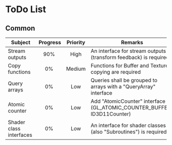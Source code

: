 
ToDo List
=========

Common
------

| Subject | Progress | Priority | Remarks |
|---------|:--------:|:--------:|---------|
| Stream outputs | 90% | High | An interface for stream outputs (transform feedback) is required |
| Copy functions | 0% | Medium | Functions for Buffer and Texture copying are required |
| Query arrays | 0% | Low | Queries shall be grouped to arrays with a "QueryArray" interface |
| Atomic counter | 0% | Low | Add "AtomicCounter" interface (GL_ATOMIC_COUNTER_BUFFER, ID3D11Counter) |
| Shader class interfaces | 0% | Low | An interface for shader classes (also "Subroutines") is required |
